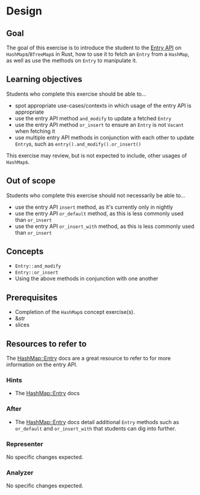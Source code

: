 # Design

## Goal

The goal of this exercise is to introduce the student to the [Entry API](https://doc.rust-lang.org/std/collections/hash_map/enum.Entry.html) on `HashMap`s/`BTreeMap`s in Rust, how to use it to fetch an `Entry` from a `HashMap`, as well as use the methods on `Entry` to manipulate it. 

## Learning objectives

Students who complete this exercise should be able to...

- spot appropriate use-cases/contexts in which usage of the entry API is appropriate
- use the entry API method `and_modify` to update a fetched `Entry`
- use the entry API method `or_insert` to ensure an `Entry` is not `Vacant` when fetching it
- use multiple entry API methods in conjunction with each other to update `Entry`s, such as `entry().and_modify().or_insert()`

This exercise may review, but is not expected to include, other usages of `HashMap`s. 

## Out of scope

Students who complete this exercise should not necessarily be able to...

- use the entry API `insert` method, as it's currently only in nightly
- use the entry API `or_default` method, as this is less commonly used than `or_insert`
- use the entry API `or_insert_with` method, as this is less commonly used than `or_insert`

## Concepts

- `Entry::and_modify`
- `Entry::or_insert`
- Using the above methods in conjunction with one another

## Prerequisites

- Completion of the `HashMap`s concept exercise(s).
- &str
- slices

## Resources to refer to

The [HashMap::Entry](https://doc.rust-lang.org/std/collections/hash_map/enum.Entry.html) docs are a great resource to refer to for more information on the entry API.

### Hints

- The [HashMap::Entry](https://doc.rust-lang.org/std/collections/hash_map/enum.Entry.html) docs

### After

- The [HashMap::Entry](https://doc.rust-lang.org/std/collections/hash_map/enum.Entry.html) docs detail additional `Entry` methods such as `or_default` and `or_insert_with` that students can dig into further.

### Representer

No specific changes expected.

### Analyzer

No specific changes expected.